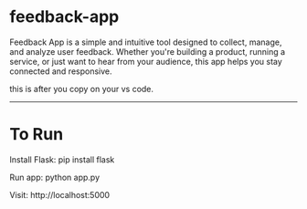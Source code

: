 <!DOCTYPE html>
<html lang="en">
<head>
    <meta charset="UTF-8">
    <meta name="viewport" content="width=device-width, initial-scale=1.0">
    <title>Document</title>
</head>
<body>
      <h1>feedback-app</h1>
      <p>Feedback App is a simple and intuitive tool designed to collect, manage, and analyze user feedback. Whether you're building a product, running a service, or just want to hear from your audience, this app helps you stay connected and responsive.</p>
<p>this is after you copy on your vs code.</p>
<hr>
<h1>To Run</h1>
<p>Install Flask:  pip install flask </p>
<p>Run app:  python app.py </p>
<p> Visit: http://localhost:5000 </p>
    
</body>
</html>

